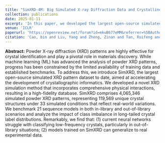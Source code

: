 ```yaml
---
title: "SimXRD-4M: Big Simulated X-ray Diffraction Data and Crystalline Symmetry Classification Benchmark"
collection: publications
date: 2025-01-11
excerpt: 'In this paper, we developed the largest open-source simulated X-ray diffraction database (SimXRD). SimXRD comprises 4,065,346 simulated powder XRD patterns, representing 119,569 unique crystal structures under 33 simulated conditions that reflect real-world variations. We benchmark 21 sequence models in both in-library and out-of-library scenarios and analyze the impact of class imbalance in long-tailed crystal label distributions. Remarkably, we find that: (1) current neural networks struggle with classifying low-frequency crystals, particularly in out-of-library situations; (2) models trained on SimXRD can generalize to real experimental data.'
venue: 'ICLR'
paperurl: 'https://openreview.net/forum?id=mkuB677eMM&referrer=%5BAuthor%20Console%5D(%2Fgroup%3Fid%3DICLR.cc%2F2025%2FConference%2FAuthors%23your-submissions)'
citation: 'Cao, bin and Liu, Yang and Zheng, Zinan and Tan, Ruifeng and Li, Jia and Zhang, Tong-Yi. "SimXRD-4M: Big Simulated X-ray Diffraction Data and Crystalline Symmetry Classification Benchmark", ICLR 2025.'
---
```



**Abstract:** Powder X-ray diffraction (XRD) patterns are highly effective for crystal identification and play a pivotal role in materials discovery. While machine learning (ML) has advanced the analysis of powder XRD patterns, progress has been constrained by the limited availability of training data and established benchmarks. To address this, we introduce SimXRD, the largest open-source simulated XRD pattern dataset to date, aimed at accelerating the development of crystallographic informatics. We developed a novel XRD simulation method that incorporates comprehensive physical interactions, resulting in a high-fidelity database. SimXRD comprises 4,065,346 simulated powder XRD patterns, representing 119,569 unique crystal structures under 33 simulated conditions that reflect real-world variations. We benchmark 21 sequence models in both in-library and out-of-library scenarios and analyze the impact of class imbalance in long-tailed crystal label distributions. Remarkably, we find that: (1) current neural networks struggle with classifying low-frequency crystals, particularly in out-of-library situations; (2) models trained on SimXRD can generalize to real experimental data.




